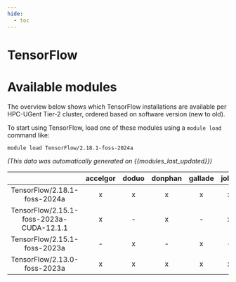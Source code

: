 ```yaml
---
hide:
  - toc
---
```


TensorFlow
==========

# Available modules


The overview below shows which TensorFlow installations are available per HPC-UGent Tier-2 cluster, ordered based on software version (new to old).

To start using TensorFlow, load one of these modules using a `module load` command like:

```shell
module load TensorFlow/2.18.1-foss-2024a
```

*(This data was automatically generated on {{modules_last_updated}})*

| |accelgor|doduo|donphan|gallade|joltik|litleo|shinx|
| :---: | :---: | :---: | :---: | :---: | :---: | :---: | :---: |
|TensorFlow/2.18.1-foss-2024a|x|x|x|x|x|x|x|
|TensorFlow/2.15.1-foss-2023a-CUDA-12.1.1|x|-|x|-|x|x|-|
|TensorFlow/2.15.1-foss-2023a|-|x|-|x|-|x|x|
|TensorFlow/2.13.0-foss-2023a|x|x|x|x|x|x|x|
